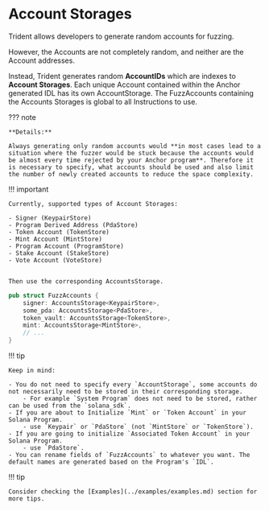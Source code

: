 # Account Storages


Trident allows developers to generate random accounts for fuzzing.

However, the Accounts are not completely random, and neither are the Account addresses.

Instead, Trident generates random **AccountIDs** which are indexes to **Account Storages**. Each unique Account contained within the Anchor generated IDL has its own AccountStorage. The FuzzAccounts containing the Accounts Storages is global to all Instructions to use.


??? note

    **Details:**

    Always generating only random accounts would **in most cases lead to a situation where the fuzzer would be stuck because the accounts would be almost every time rejected by your Anchor program**. Therefore it is necessary to specify, what accounts should be used and also limit the number of newly created accounts to reduce the space complexity.

!!! important

    Currently, supported types of Account Storages:

    - Signer (KeypairStore)
    - Program Derived Address (PdaStore)
    - Token Account (TokenStore)
    - Mint Account (MintStore)
    - Program Account (ProgramStore)
    - Stake Account (StakeStore)
    - Vote Account (VoteStore)


    Then use the corresponding AccountsStorage.

```rust
pub struct FuzzAccounts {
    signer: AccountsStorage<KeypairStore>,
    some_pda: AccountsStorage<PdaStore>,
    token_vault: AccountsStorage<TokenStore>,
    mint: AccountsStorage<MintStore>,
    // ...
}
```

!!! tip

    Keep in mind:

    - You do not need to specify every `AccountStorage`, some accounts do not necessarily need to be stored in their corresponding storage.
        - For example `System Program` does not need to be stored, rather can be used from the `solana_sdk`.
    - If you are about to Initialize `Mint` or `Token Account` in your Solana Program.
        - use `Keypair` or `PdaStore` (not `MintStore` or `TokenStore`).
    - If you are going to initialize `Associated Token Account` in your Solana Program.
        - use `PdaStore`.
    - You can rename fields of `FuzzAccounts` to whatever you want. The default names are generated based on the Program's `IDL`.


!!! tip

    Consider checking the [Examples](../examples/examples.md) section for more tips.
